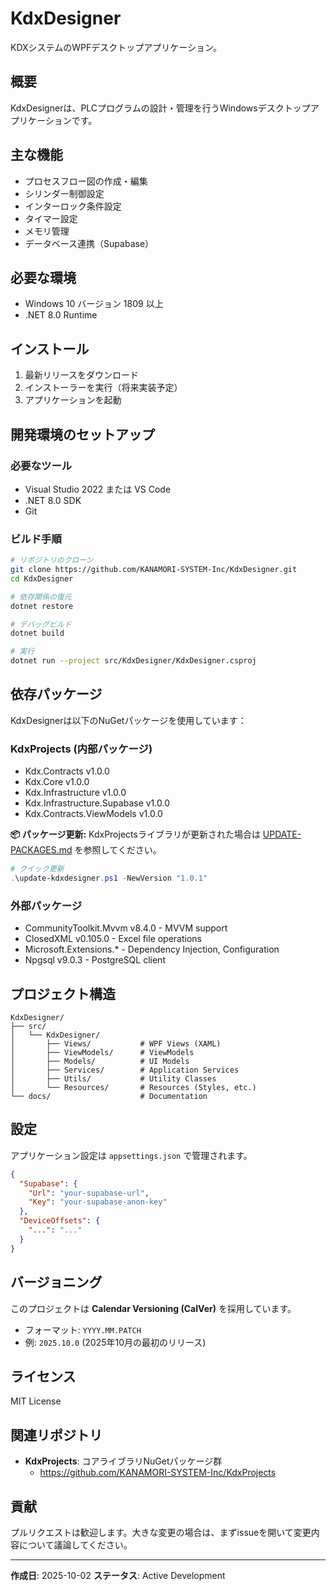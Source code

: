# KdxDesigner

KDXシステムのWPFデスクトップアプリケーション。

## 概要

KdxDesignerは、PLCプログラムの設計・管理を行うWindowsデスクトップアプリケーションです。

## 主な機能

- プロセスフロー図の作成・編集
- シリンダー制御設定
- インターロック条件設定
- タイマー設定
- メモリ管理
- データベース連携（Supabase）

## 必要な環境

- Windows 10 バージョン 1809 以上
- .NET 8.0 Runtime

## インストール

1. 最新リリースをダウンロード
2. インストーラーを実行（将来実装予定）
3. アプリケーションを起動

## 開発環境のセットアップ

### 必要なツール

- Visual Studio 2022 または VS Code
- .NET 8.0 SDK
- Git

### ビルド手順

```bash
# リポジトリのクローン
git clone https://github.com/KANAMORI-SYSTEM-Inc/KdxDesigner.git
cd KdxDesigner

# 依存関係の復元
dotnet restore

# デバッグビルド
dotnet build

# 実行
dotnet run --project src/KdxDesigner/KdxDesigner.csproj
```

## 依存パッケージ

KdxDesignerは以下のNuGetパッケージを使用しています：

### KdxProjects (内部パッケージ)
- Kdx.Contracts v1.0.0
- Kdx.Core v1.0.0
- Kdx.Infrastructure v1.0.0
- Kdx.Infrastructure.Supabase v1.0.0
- Kdx.Contracts.ViewModels v1.0.0

**📦 パッケージ更新:**
KdxProjectsライブラリが更新された場合は [UPDATE-PACKAGES.md](UPDATE-PACKAGES.md) を参照してください。

```powershell
# クイック更新
.\update-kdxdesigner.ps1 -NewVersion "1.0.1"
```

### 外部パッケージ
- CommunityToolkit.Mvvm v8.4.0 - MVVM support
- ClosedXML v0.105.0 - Excel file operations
- Microsoft.Extensions.* - Dependency Injection, Configuration
- Npgsql v9.0.3 - PostgreSQL client

## プロジェクト構造

```
KdxDesigner/
├── src/
│   └── KdxDesigner/
│       ├── Views/           # WPF Views (XAML)
│       ├── ViewModels/      # ViewModels
│       ├── Models/          # UI Models
│       ├── Services/        # Application Services
│       ├── Utils/           # Utility Classes
│       └── Resources/       # Resources (Styles, etc.)
└── docs/                    # Documentation
```

## 設定

アプリケーション設定は `appsettings.json` で管理されます。

```json
{
  "Supabase": {
    "Url": "your-supabase-url",
    "Key": "your-supabase-anon-key"
  },
  "DeviceOffsets": {
    "...": "..."
  }
}
```

## バージョニング

このプロジェクトは **Calendar Versioning (CalVer)** を採用しています。

- フォーマット: `YYYY.MM.PATCH`
- 例: `2025.10.0` (2025年10月の最初のリリース)

## ライセンス

MIT License

## 関連リポジトリ

- **KdxProjects**: コアライブラリNuGetパッケージ群
  - https://github.com/KANAMORI-SYSTEM-Inc/KdxProjects

## 貢献

プルリクエストは歓迎します。大きな変更の場合は、まずissueを開いて変更内容について議論してください。

---

**作成日**: 2025-10-02
**ステータス**: Active Development
